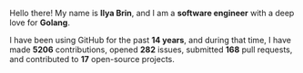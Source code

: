 Hello there! My name is **Ilya Brin**, and I am a **software engineer** with a deep love for **Golang**.

I have been using GitHub for the past **14 years**, and during that time, I have made **5206** contributions, opened **282** issues, submitted **168** pull requests, and contributed to **17** open-source projects.
